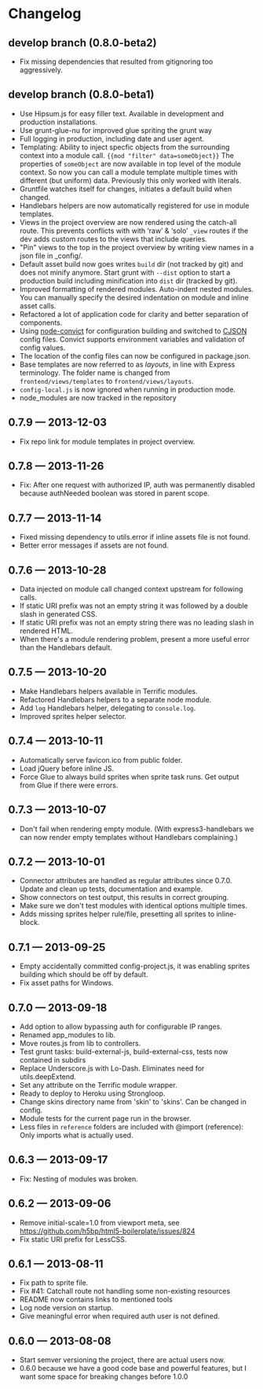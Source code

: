 # Changelog

## develop branch (0.8.0-beta2)

- Fix missing dependencies that resulted from gitignoring too aggressively.


## develop branch (0.8.0-beta1)

- Use Hipsum.js for easy filler text. Available in development and production installations.
- Use grunt-glue-nu for improved glue spriting the grunt way
- Full logging in production, including date and user agent.
- Templating: Ability to inject specfic objects from the surrounding context into a module call.
	`{{mod "filter" data=someObject}}` The properties of `someObject` are now available in top level of the module context.
	So now you can call a module template multiple times with different (but uniform) data. Previously this only worked
	with literals.
- Gruntfile watches itself for changes, initiates a default build when changed.
- Handlebars helpers are now automatically registered for use in module templates.
- Views in the project overview are now rendered using the catch-all route. This prevents conflicts with with ‘raw’ & ‘solo’ `_view` routes if the dev adds custom routes to the views that include queries.
- "Pin" views to the top in the project overview by writing view names in a json file in _config/.
- Default asset build now goes writes `build` dir (not tracked by git) and does not minify anymore. Start grunt with `--dist` option to start a production build including minification into `dist` dir (tracked by git).
- Improved formatting of rendered modules. Auto-indent nested modules. You can manually specify the desired indentation on module and inline asset calls.
- Refactored a lot of application code for clarity and better separation of components.
- Using [node-convict](https://github.com/mozilla/node-convict) for configuration building and switched to [CJSON](https://github.com/kof/node-cjson) config files. Convict supports environment variables and validation of config values.
- The location of the config files can now be configured in package.json.
- Base templates are now referred to as *layouts*, in line with Express terminology. The folder name is changed from `frontend/views/templates` to `frontend/views/layouts`.
- `config-local.js` is now ignored when running in production mode.
- node_modules are now tracked in the repository


## 0.7.9 — 2013-12-03

- Fix repo link for module templates in project overview.


## 0.7.8 — 2013-11-26

- Fix: After one request with authorized IP, auth was permanently disabled because authNeeded boolean was stored in
	parent scope.


## 0.7.7 — 2013-11-14

- Fixed missing dependency to utils.error if inline assets file is not found.
- Better error messages if assets are not found.


## 0.7.6 — 2013-10-28

- Data injected on module call changed context upstream for following calls.
- If static URI prefix was not an empty string it was followed by a double slash in generated CSS.
- If static URI prefix was not an empty string there was no leading slash in rendered HTML.
- When there's a module rendering problem, present a more useful error than the Handlebars default.


## 0.7.5 — 2013-10-20

- Make Handlebars helpers available in Terrific modules.
- Refactored Handlebars helpers to a separate node module.
- Add `log` Handlebars helper, delegating to `console.log`.
- Improved sprites helper selector.


## 0.7.4 — 2013-10-11

- Automatically serve favicon.ico from public folder.
- Load jQuery before inline JS.
- Force Glue to always build sprites when sprite task runs. Get output from Glue if there were errors.


## 0.7.3 — 2013-10-07

- Don't fail when rendering empty module. (With express3-handlebars we can now render empty templates without Handlebars complaining.)


## 0.7.2 — 2013-10-01

- Connector attributes are handled as regular attributes since 0.7.0. Update and clean up tests, documentation and example.
- Show connectors on test output, this results in correct grouping.
- Make sure we don't test modules with identical options multiple times.
- Adds missing sprites helper rule/file, presetting all sprites to inline-block.


## 0.7.1 — 2013-09-25

- Empty accidentally committed config-project.js, it was enabling sprites building which should be off by default.
- Fix asset paths for Windows.


## 0.7.0 — 2013-09-18

- Add option to allow bypassing auth for configurable IP ranges.
- Renamed app_modules to lib.
- Move routes.js from lib to controllers.
- Test grunt tasks: build-external-js, build-external-css, tests now contained in subdirs
- Replace Underscore.js with Lo-Dash. Eliminates need for utils.deepExtend.
- Set any attribute on the Terrific module wrapper.
- Ready to deploy to Heroku using Strongloop.
- Change skins directory name from 'skin' to 'skins'. Can be changed in config.
- Module tests for the current page run in the browser.
- Less files in `reference` folders are included with @import (reference): Only imports what is actually used.


## 0.6.3 — 2013-09-17

- Fix: Nesting of modules was broken.


## 0.6.2 — 2013-09-06

- Remove initial-scale=1.0 from viewport meta, see https://github.com/h5bp/html5-boilerplate/issues/824
- Fix static URI prefix for LessCSS.


## 0.6.1 — 2013-08-11

- Fix path to sprite file.
- Fix #41: Catchall route not handling some non-existing resources
- README now contains links to mentioned tools
- Log node version on startup.
- Give meaningful error when required auth user is not defined.


## 0.6.0 — 2013-08-08

- Start semver versioning the project, there are actual users now.
- 0.6.0 because we have a good code base and powerful features, but I want some space for breaking changes before 1.0.0
